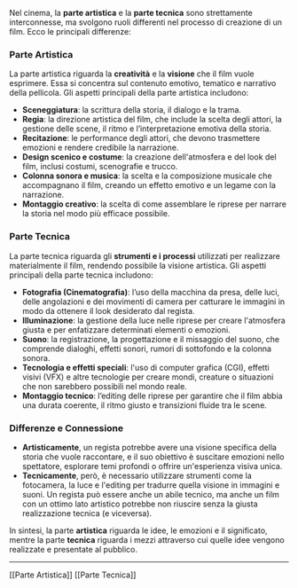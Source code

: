 Nel cinema, la **parte artistica** e la **parte tecnica** sono strettamente interconnesse, ma svolgono ruoli differenti nel processo di creazione di un film. Ecco le principali differenze:

### **Parte Artistica**

La parte artistica riguarda la **creatività** e la **visione** che il film vuole esprimere. Essa si concentra sul contenuto emotivo, tematico e narrativo della pellicola. Gli aspetti principali della parte artistica includono:

- **Sceneggiatura**: la scrittura della storia, il dialogo e la trama.
- **Regia**: la direzione artistica del film, che include la scelta degli attori, la gestione delle scene, il ritmo e l’interpretazione emotiva della storia.
- **Recitazione**: le performance degli attori, che devono trasmettere emozioni e rendere credibile la narrazione.
- **Design scenico e costume**: la creazione dell'atmosfera e del look del film, inclusi costumi, scenografie e trucco.
- **Colonna sonora e musica**: la scelta e la composizione musicale che accompagnano il film, creando un effetto emotivo e un legame con la narrazione.
- **Montaggio creativo**: la scelta di come assemblare le riprese per narrare la storia nel modo più efficace possibile.

### **Parte Tecnica**

La parte tecnica riguarda gli **strumenti e i processi** utilizzati per realizzare materialmente il film, rendendo possibile la visione artistica. Gli aspetti principali della parte tecnica includono:

- **Fotografia (Cinematografia)**: l’uso della macchina da presa, delle luci, delle angolazioni e dei movimenti di camera per catturare le immagini in modo da ottenere il look desiderato dal regista.
- **Illuminazione**: la gestione della luce nelle riprese per creare l'atmosfera giusta e per enfatizzare determinati elementi o emozioni.
- **Suono**: la registrazione, la progettazione e il missaggio del suono, che comprende dialoghi, effetti sonori, rumori di sottofondo e la colonna sonora.
- **Tecnologia e effetti speciali**: l'uso di computer grafica (CGI), effetti visivi (VFX) e altre tecnologie per creare mondi, creature o situazioni che non sarebbero possibili nel mondo reale.
- **Montaggio tecnico**: l’editing delle riprese per garantire che il film abbia una durata coerente, il ritmo giusto e transizioni fluide tra le scene.

### Differenze e Connessione

- **Artisticamente**, un regista potrebbe avere una visione specifica della storia che vuole raccontare, e il suo obiettivo è suscitare emozioni nello spettatore, esplorare temi profondi o offrire un'esperienza visiva unica.
- **Tecnicamente**, però, è necessario utilizzare strumenti come la fotocamera, la luce e l'editing per tradurre quella visione in immagini e suoni. Un regista può essere anche un abile tecnico, ma anche un film con un ottimo lato artistico potrebbe non riuscire senza la giusta realizzazione tecnica (e viceversa).

In sintesi, la parte **artistica** riguarda le idee, le emozioni e il significato, mentre la parte **tecnica** riguarda i mezzi attraverso cui quelle idee vengono realizzate e presentate al pubblico.

---
[[Parte Artistica]]
[[Parte Tecnica]]